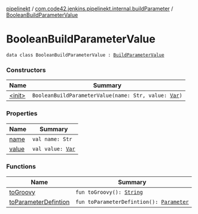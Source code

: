 [pipelinekt](../../index.md) / [com.code42.jenkins.pipelinekt.internal.buildParameter](../index.md) / [BooleanBuildParameterValue](./index.md)

# BooleanBuildParameterValue

`data class BooleanBuildParameterValue : `[`BuildParameterValue`](../../com.code42.jenkins.pipelinekt.core.build-parameter/-build-parameter-value/index.md)

### Constructors

| Name | Summary |
|---|---|
| [&lt;init&gt;](-init-.md) | `BooleanBuildParameterValue(name: Str, value: `[`Var`](../../com.code42.jenkins.pipelinekt.core.vars/-var/index.md)`)` |

### Properties

| Name | Summary |
|---|---|
| [name](name.md) | `val name: Str` |
| [value](value.md) | `val value: `[`Var`](../../com.code42.jenkins.pipelinekt.core.vars/-var/index.md) |

### Functions

| Name | Summary |
|---|---|
| [toGroovy](to-groovy.md) | `fun toGroovy(): `[`String`](https://kotlinlang.org/api/latest/jvm/stdlib/kotlin/-string/index.html) |
| [toParameterDefintion](to-parameter-defintion.md) | `fun toParameterDefintion(): `[`Parameter`](../../com.code42.jenkins.pipelinekt.core/-parameter/index.md) |
